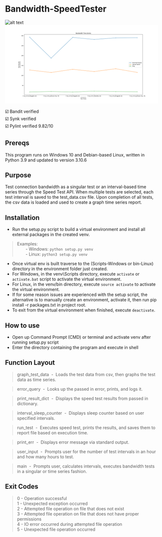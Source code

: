 # Bandwidth-SpeedTester
![alt text](https://github.com/ngimb64/Bandwidth-Speedtester/blob/main/BandwidthSpeedTester.gif?raw=true)
![alt text](https://github.com/ngimb64/Bandwidth-Speedtester/blob/main/TestGraph.png?raw=true)

&#9745;&#65039; Bandit verified<br>
&#9745;&#65039; Synk verified<br>
&#9745;&#65039; Pylint verified 9.82/10

## Prereqs
 This program runs on Windows 10 and Debian-based Linux, written in Python 3.9 and updated to version 3.10.6

## Purpose
 Test connection bandwidth as a singular test or an interval-based time series through the Speed Test API.
 When multiple tests are selected, each test interval is saved to the test_data.csv file.
 Upon completion of all tests, the csv data is loaded and used to create a graph time series report.

## Installation
- Run the setup.py script to build a virtual environment and install all external packages in the created venv.

> Examples:<br> 
>       &emsp;&emsp;- Windows:  `python setup.py venv`<br>
>       &emsp;&emsp;- Linux:  `python3 setup.py venv`

- Once virtual env is built traverse to the (Scripts-Windows or bin-Linux) directory in the environment folder just created.
- For Windows, in the venv\Scripts directory, execute `activate` or `activate.bat` script to activate the virtual environment.
- For Linux, in the venv/bin directory, execute `source activate` to activate the virtual environment.
- If for some reason issues are experienced with the setup script, the alternative is to manually create an environment, activate it, then run pip install -r packages.txt in project root.
- To exit from the virtual environment when finished, execute `deactivate`.

## How to use
- Open up Command Prompt (CMD) or terminal and activate venv after running setup.py script
- Enter the directory containing the program and execute in shell

## Function Layout
> graph_test_data &nbsp;-&nbsp; Loads the test data from csv, then graphs the test data as time 
> series.

> error_query &nbsp;-&nbsp; Looks up the passed in error, prints, and logs it.

> print_result_dict &nbsp;-&nbsp; Displays the speed test results from passed in dictionary.

> interval_sleep_counter &nbsp;-&nbsp; Displays sleep counter based on user specified intervals.

> run_test &nbsp;-&nbsp; Executes speed test, prints the results, and saves them to report file 
> based on execution time.

> print_err &nbsp;-&nbsp; Displays error message via standard output.

> user_input &nbsp;-&nbsp; Prompts user for the number of test intervals in an hour and how many
> hours to test.

> main &nbsp;-&nbsp; Prompts user, calculates intervals, executes bandwidth tests in a singular or
> time series fashion.

## Exit Codes
> 0 - Operation successful<br>
> 1 - Unexpected exception occurred<br>
> 2 - Attempted file operation on file that does not exist<br>
> 3 - Attempted file operation on file that does not have proper permissions<br>
> 4 - IO error occurred during attempted file operation<br>
> 5 - Unexpected file operation occurred